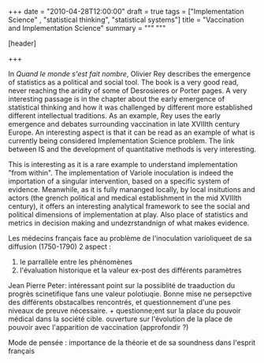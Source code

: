 +++
date = "2010-04-28T12:00:00"
draft = true
tags = ["Implementation Science" , "statistical thinking", "statistical systems"]
title = "Vaccination and Implementation Science"
summary = """ """

[header]

+++




In *Quand le monde s'est fait nombre*, Olivier Rey describes the emergence of statistics as a political and social tool. The book is a very good read, never reaching the aridity of some of Desrosieres or Porter pages. A very interesting passage is in the chapter about the early emergence of statistical thinking and how it was challenged by different more established different intellectual traditions. As an example, Rey uses the early emergence and debates surrounding vaccination in late XVIIIth century Europe. An interesting aspect is that it can be read as an example of what is currently being considered Implementation Science problem. The link between IS and the development of quantitative methods is very interesting.


This is interesting as it is a rare example to understand implementation "from within". The implementation of Variole inoculation is indeed the importation of a singular intervention, based on a specific system of evidence. Meanwhile, as it is fully mananged locally, by local insitutions and actors (the grench political and medical establishment in the mid XVIIIth century), it offers an interesting analytical framework to see the social and political dimensions of implementation at play. Also place of statistics and metrics in decision making and undezrstandnign of what makes evidence.


Les médecins français face au problème de l'inoculation varioliqueet de sa diffusion (1750-1790)
2 aspect :
1. le parrallèle entre les phénomènes
2. l'évaluation historique et la valeur ex-post des différents paramètres

Jean Pierre Peter: intéressant point sur la possiblité de traaduction du progrès scinetifique fans une valeur polotiuqie. Bonne mise ne persepctive des différents obstacalbes rencontrés, et questionnement d'une pes niveaux de preuve nécessaire. + questionne;ent sur la place du pouvoir médical dans la société cible. ouverture sur l'évolution de la place de pouvoir avec l'apparition de vaccination (approfondir ?)

Mode de pensée : importance de la théorie et de sa soundness dans l'esprit français
